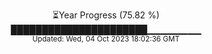 <p align="center">
⏳Year Progress (75.82 %) <br>
██████████████████████▁▁▁▁▁▁▁▁ <br>
<sub>Updated: Wed, 04 Oct 2023 18:02:36 GMT</sub>
</p>

